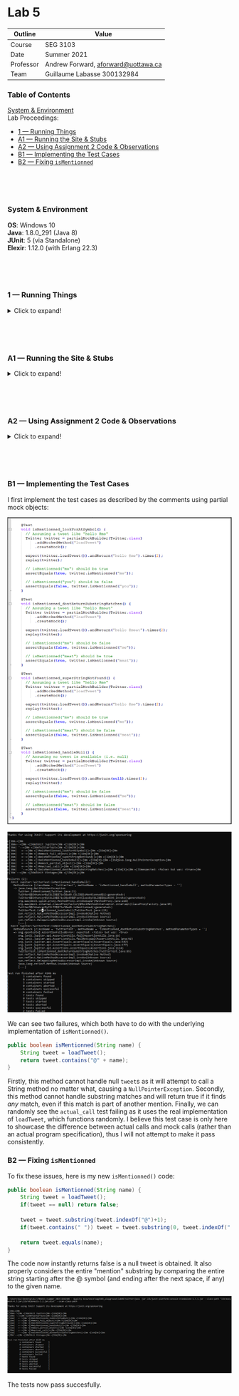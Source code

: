 # Lab 5

| Outline | Value |
| --- | --- |
| Course | SEG 3103 |
| Date | Summer 2021 |
| Professor | Andrew Forward, aforward@uottawa.ca |
| Team | Guillaume Labasse 300132984 |

### Table of Contents  
[System & Environment](#system--environment)  
Lab Proceedings:
* [1 — Running Things](#1--running-things)  
* [A1 — Running the Site & Stubs](#A1--running-the-site--stubs)  
* [A2 — Using Assignment 2 Code & Observations](#A2--using-assignment-2-code--observations)  
* [B1 — Implementing the Test Cases]()  
* [B2 — Fixing `isMentionned`]()  

<br><br><br>

### System & Environment

**OS**: Windows 10<br>
**Java**: 1.8.0_291 (Java 8)<br>
**JUnit**: 5 (via Standalone)<br>
**Elexir**: 1.12.0 (with Erlang 22.3)

<br><br><br>

### 1 — Running Things

<details>
<summary>Click to expand!</summary>

<br>Let's first compile and run the tests for the provided programs.<br>
For `grades`:

``` bash
$ mix compile
$ mix test
```

![Compile test, grades](assets/grades_run.png)

I had a lot of difficulties figuring out how to do this next part as the slides gave no precise indications; I had to ask for help. For example, one of the libraries necessary to run these tests from the command line, Objenesis, was never mentioned (though it was included).
For `twitter`:

``` bash
$ javac -d dist -cp lib/easymock-4.3.jar;lib/junit-platform-console-standalone-1.7.1.jar src/*.java test/*.java
$ java -jar lib/junit-platform-console-standalone-1.7.1.jar --class-path "lib/easymock-4.3.jar;lib/objenesis-3.2.jar;dist" --scan-class-path
```

![Compile test, twitter](assets/twitter_run.png)

All tests ran successfully. 
</details>

<br><br><br>

### A1 — Running the Site & Stubs

<details>
<summary>Click to expand!</summary>

After doing the setup as described by the slides, I run:

```bash
$ mix phx.server 
```

And I can see the site up on the port specified by `config/dev.exs`:

![Site running](assets/site_run.png)

As expected, clicking the Calculate button causes server-side errors due to undefined functions:

![Site errors](assets/site_error.png)

To fix these errors, I implement method stubs in [`calculator.ex`](https://github.com/Guy-L/seg3103_playground/commit/c26195b25a8fa4a73ccff39f64c10f2f42fc4cda#diff-68c01fac5a076d8f3fe2835cdfd8c3f0299804dca4b6e4b3e0f51c7ef062376b):

![Stubs](assets/code_stubs.png)
![Running with stubs](assets/site_stubs.gif)
</details>

<br><br><br>

### A2 — Using Assignment 2 Code & Observations

<details>
<summary>Click to expand!</summary>

I then [substitute in](https://github.com/Guy-L/seg3103_playground/blob/98647f9a1106d71cc617d25e6cc8445f13530c92/lab05/grades/lib/grades/calculator.ex) my refactored Assignment 2 code:

![Assignment 2 code](assets/code_assignment.png)

After restarting the site, clicking the Calculate button yields a new error:

![Site error w/ assignment 2 code](assets/site_error_final.png)

We see an ArithmeticError which occurs on this line:

```
	Enum.sum(list) / Enum.count(list)
```

It's hard to tell from the Elixir error syntax, but it seems the error specifically occurs when attempting to sum the provided list. From the stack trace, we can tell that the list in question is the Homework grades list, since its average is calculated on line 57. I conclude that there must be a fault with the code responsible for calling the calculator methods with the user-provided values, which either sends an empty list or an otherwise invalid one. We did not observe these errors when working with stubs as the input values were left completely  unused (as warned by Elixir in the gif above).
</details>

<br><br><br>
 
### B1 — Implementing the Test Cases

I first implement the test cases as described by the comments using partial mock objects:

![Test cases code](assets/code_testcases.png)

![Test cases first output](assets/tc_output1.png)

We can see two failures, which both have to do with the underlying implementation of `isMentionned()`. 

```java
public boolean isMentionned(String name) {
    String tweet = loadTweet();
    return tweet.contains("@" + name);
}
```

Firstly, this method cannot handle null `tweet`s as it will attempt to call a String method no matter what, causing a `NullPointerException`. 
Secondly, this method cannot handle substring matches and will return true if it finds *any* match, even if this match is part of another mention.
Finally, we can randomly see the `actual_call` test failing as it uses the real implementation of `loadTweet`, which functions randomly. I believe this test case is only here to showcase the difference between actual calls and mock calls (rather than an actual program specification), thus I will not attempt to make it pass consistently. 


### B2 — Fixing `isMentionned`

To fix these issues, here is my new `isMentionned()` code:

```java
public boolean isMentionned(String name) {
	String tweet = loadTweet();
	if(tweet == null) return false; 
	
	tweet = tweet.substring(tweet.indexOf("@")+1);
	if(tweet.contains(" ")) tweet = tweet.substring(0, tweet.indexOf(" "));
	
	return tweet.equals(name);
}
```

The code now instantly returns false is a null tweet is obtained. It also properly considers the entire "mention" substring by comparing the entire string starting after the @ symbol (and ending after the next space, if any) to the given name. 

![Test cases final output](assets/tc_output2.png)

The tests now pass succesfully. 